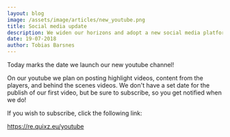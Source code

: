 ```yaml
---
layout: blog
image: /assets/image/articles/new_youtube.png
title: Social media update
description: We widen our horizons and adopt a new social media platform
date: 19-07-2018
author: Tobias Barsnes
---
```

Today marks the date we launch our new youtube channel!

On our youtube we plan on posting highlight videos, content from the players, and behind the scenes videos. We don't have a set date for the publish of our first video, but be sure to subscribe, so you get notified when we do!

If you wish to subscribe, click the following link:

<https://re.quixz.eu/youtube>
